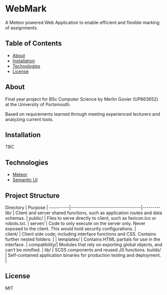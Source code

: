 # WebMark
A Meteor powered Web Application to enable efficient and flexible marking of assignments.

## Table of Contents

- [About](#about)
- [Installation](#installation)
- [Technologies](#technologies)
- [License](#license)

## About
Final year project for BSc Computer Science by Merlin Govier (UP663652) at the University of Portsmouth.

Based on requirements learned through meeting experienced lecturers and analyzing current tools.

## Installation
TBC

## Technologies
- [Meteor](https://www.meteor.com/)
- [Semantic UI](http://semantic-ui.com/)

## Project Structure

Directory | Purpose                           |
----------|-----------------------------------|---------
lib/      | Client and server shared functions, such as application routes and data schemas. |
public/   | Files to serve directly to client, such as favicon.ico or robots.txt. |
server/   | Code to only execute on the server only. Never exposed to the client. This would hold security configurations. |   
client/   | Client side code; including interface functions and CSS. Contains further nested folders: |
          | templates/    | Contains HTML partials for use in the interface.
          | compatibility/| Modules that rely on exporting global objects, and can’t be minified.
          | lib/          | SCSS components and reused JS functions.
builds/   | Self-contained application binaries for production testing and deployment. |

## License
MIT
